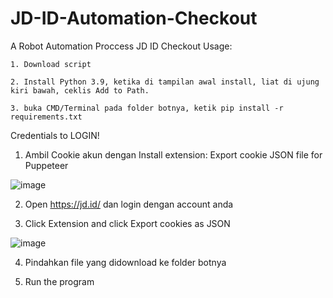 # JD-ID-Automation-Checkout
A Robot Automation Proccess JD ID Checkout
Usage:

    1. Download script

    2. Install Python 3.9, ketika di tampilan awal install, liat di ujung kiri bawah, ceklis Add to Path. 
 
    3. buka CMD/Terminal pada folder botnya, ketik pip install -r requirements.txt
    

Credentials to LOGIN!

1. Ambil Cookie akun dengan Install extension: Export cookie JSON file for Puppeteer

  ![image](https://user-images.githubusercontent.com/73378179/169752952-7e43f237-f345-4abc-83ae-3edcf6690dc7.png)
  
2. Open https://jd.id/ dan login dengan account anda

3. Click Extension and click Export cookies as JSON

 ![image](https://user-images.githubusercontent.com/73378179/169753083-6aea5ea5-c601-4f57-b159-5769b27a533a.png)

4. Pindahkan file yang didownload ke folder botnya

5. Run the program
